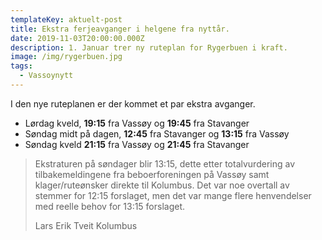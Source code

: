 ```yaml
---
templateKey: aktuelt-post
title: Ekstra ferjeavganger i helgene fra nyttår.
date: 2019-11-03T20:00:00.000Z
description: 1. Januar trer ny ruteplan for Rygerbuen i kraft.
image: /img/rygerbuen.jpg
tags:
  - Vassoynytt
---
```


I den nye ruteplanen er der kommet et par ekstra avganger.

- Lørdag kveld, **19:15** fra Vassøy og **19:45** fra Stavanger
- Søndag midt på dagen, **12:45** fra Stavanger og **13:15** fra Vassøy
- Søndag kveld **21:15** fra Vassøy og **21:45** fra Stavanger

> Ekstraturen på søndager blir 13:15, dette etter totalvurdering av tilbakemeldingene fra beboerforeningen på Vassøy samt klager/ruteønsker direkte til Kolumbus. Det var noe overtall av stemmer for 12:15 forslaget, men det var mange flere henvendelser med reelle behov for 13:15 forslaget.
>
> <span>Lars Erik Tveit</span> Kolumbus

